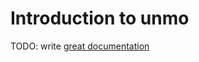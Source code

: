 # Introduction to unmo

TODO: write [great documentation](http://jacobian.org/writing/what-to-write/)
